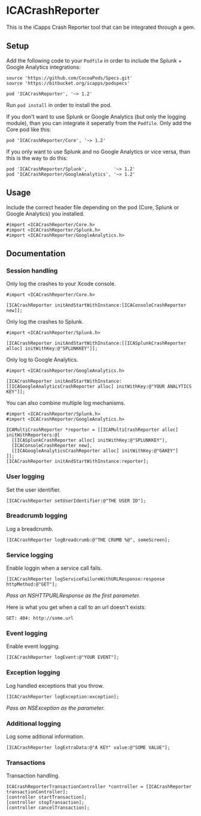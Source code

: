 # ICACrashReporter

This is the iCapps Crash Reporter tool that can be integrated through a gem.

## Setup

Add the following code to your `Podfile` in order to include the Splunk + Google Analytics integrations:

```
source 'https://github.com/CocoaPods/Specs.git'
source 'https://bitbucket.org/icapps/podspecs'

pod 'ICACrashReporter', '~> 1.2'
```

Run `pod install` in order to install the pod.

If you don't want to use Splunk or Google Analytics (but only the logging module), than you can integrate it seperatly from the `Podfile`. Only add the Core pod like this:

```
pod 'ICACrashReporter/Core', '~> 1.2'
```

If you only want to use Splunk and no Google Analytics or vice versa, than this is the way to do this:

```
pod 'ICACrashReporter/Splunk',          '~> 1.2'
pod 'ICACrashReporter/GoogleAnalytics', '~> 1.2'
```

## Usage

Include the correct header file depending on the pod (Core, Splunk or Google Analytics) you installed.

``` objc
#import <ICACrashReporter/Core.h>
#import <ICACrashReporter/Splunk.h>
#import <ICACrashReporter/GoogleAnalytics.h>
```

## Documentation

### Session handling

Only log the crashes to your Xcode console.

``` objc
#import <ICACrashReporter/Core.h>

[ICACrashReporter initAndStartWithInstance:[ICAConsoleCrashReporter new]];
```

Only log the crashes to Splunk.

``` objc
#import <ICACrashReporter/Splunk.h>

[ICACrashReporter initAndStartWithInstance:[[ICASplunkCrashReporter alloc] initWithKey:@"SPLUNKKEY"]];
```

Only log to Google Analytics.

``` objc
#import <ICACrashReporter/GoogleAnalytics.h>

[ICACrashReporter initAndStartWithInstance:[[ICAGoogleAnalyticsCrashReporter alloc] initWithKey:@"YOUR ANALYTICS KEY"]];
```

You can also combine multiple log mechanisms.

``` objc
#import <ICACrashReporter/Splunk.h>
#import <ICACrashReporter/GoogleAnalytics.h>

ICAMultiCrashReporter *reporter = [[ICAMultiCrashReporter alloc] initWithReporters:@[
  [[ICASplunkCrashReporter alloc] initWithKey:@"SPLUNKKEY"],
  [ICAConsoleCrashReporter new],
  [[ICAGoogleAnalyticsCrashReporter alloc] initWithKey:@"GAKEY"]
]];
[ICACrashReporter initAndStartWithInstance:reporter];
```

### User logging

Set the user identifier.

``` objc
[ICACrashReporter setUserIdentifier:@"THE USER ID"];
```

### Breadcrumb logging

Log a breadcrumb.

``` objc
[ICACrashReporter logBreadcrumb:@"THE CRUMB %@", someScreen];
```

### Service logging

Enable loggin when a service call fails.

``` objc
[ICACrashReporter logServiceFailureWithURLResponse:response httpMethod:@"GET"];
```

_Pass an NSHTTPURLResponse as the first parameter._

Here is what you get when a call to an url doesn't exists:

```
GET: 404: http://some.url
```

### Event logging

Enable event logging.

``` objc
[ICACrashReporter logEvent:@"YOUR EVENT"];
```

### Exception logging

Log handled exceptions that you throw.

``` objc
[ICACrashReporter logException:exception];
```

_Pass an NSException as the parameter._

### Additional logging

Log some aditional information.

``` objc
[ICACrashReporter logExtraData:@"A KEY" value:@"SOME VALUE"];
```

### Transactions

Transaction handling.

``` objc
ICACrashReporterTransactionController *controller = [ICACrashReporter transactionController];
[controller startTransaction];
[controller stopTransaction];
[controller cancelTransaction];
```
